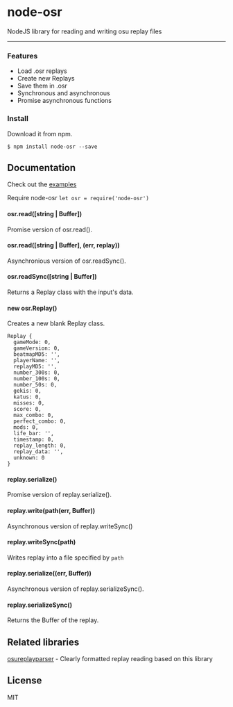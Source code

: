 # node-osr
NodeJS library for reading and writing osu replay files

---

### Features

* Load .osr replays
* Create new Replays
* Save them in .osr
* Synchronous and asynchronous 
* Promise asynchronous functions

### Install

Download it from npm.

`$ npm install node-osr --save`

## Documentation
Check out the [examples](./examples)

Require node-osr
`let osr = require('node-osr')`

#### osr.read([string | Buffer])
Promise version of osr.read().

#### osr.read([string | Buffer], (err, replay))
Asynchronious version of osr.readSync().

#### osr.readSync([string | Buffer])
Returns a Replay class with the input's data. 

#### new osr.Replay()
Creates a new blank Replay class.
```
Replay {
  gameMode: 0,
  gameVersion: 0,
  beatmapMD5: '',
  playerName: '',
  replayMD5: '',
  number_300s: 0,
  number_100s: 0,
  number_50s: 0,
  gekis: 0,
  katus: 0,
  misses: 0,
  score: 0,
  max_combo: 0,
  perfect_combo: 0,
  mods: 0,
  life_bar: '',
  timestamp: 0,
  replay_length: 0,
  replay_data: '',
  unknown: 0
}
```

#### replay.serialize()
Promise version of replay.serialize().

#### replay.write(path(err, Buffer))
Asynchronous version of replay.writeSync()

#### replay.writeSync(path)
Writes replay into a file specified by `path`

#### replay.serialize((err, Buffer))
Asynchronous version of replay.serializeSync().

#### replay.serializeSync()
Returns the Buffer of the replay.

## Related libraries
[osureplayparser](https://github.com/Swan/osuReplayParser) - Clearly formatted replay reading based on this library

## License
MIT